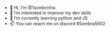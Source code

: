 - 👋 Hi, I’m @1sombrinha
- 👀 I’m interested in improve my dev skills
- 🌱 I’m currently learning python and JS
- 📫 You can reach me on discord #Sombra5602

<!---
1sombrinha/1sombrinha is a ✨ special ✨ repository because its `README.md` (this file) appears on your GitHub profile.
You can click the Preview link to take a look at your changes.
--->
